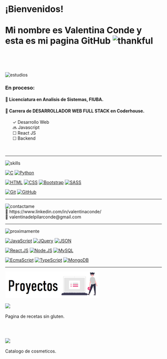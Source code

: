  

# <div> ¡Bienvenidos! <br><br> Mi nombre es Valentina Conde y esta es mi pagina GitHub <img src="https://github.com/valendelpilar/valendelpilar/blob/6745140503ad87d4706201ed3a204746a2f41be9/undraw_Super_thank_you_re_f8bo.svg" width="65px" height="65px" alt="thankful"></div>
<br><br><br>


<img src="https://github.com/valendelpilar/valendelpilar/blob/29cd7029875dd80db484f8b8967b0cfaa5e6c86b/estudios.png" alt="estudios" width="300px" height="auto">

### En proceso:
#### 🌱 Licenciatura en Analisis de Sistemas, FIUBA.<br>
#### 🌱 Carrera de DESARROLLADOR WEB FULL STACK en Coderhouse.
&nbsp; &nbsp; &nbsp; ✓ Desarrollo Web <br>
&nbsp; &nbsp; &nbsp; 🔜 Javascript <br>
&nbsp; &nbsp; &nbsp; ☐ React JS <br>
&nbsp; &nbsp; &nbsp; ☐ Backend <br>
<br>
<br>

<hr>



<img src="https://github.com/valendelpilar/valendelpilar/blob/e6b5c7d6f7a8463c961f5e4288af52a261c17bdf/skills.png" alt="skills" width="300px" height="auto">
<br>

[![C](https://img.shields.io/badge/Lenguaje_C_(basico)-6588F5?style=for-the-badge&logo=C&logoColor=white&labelColor=101010)]()
[![Python](https://img.shields.io/badge/Python_(basico)-F5E23F?style=for-the-badge&logo=python&logoColor=white&labelColor=101010)]()


[![HTML](https://img.shields.io/badge/HTML-FF7F00?style=for-the-badge&logo=html5&logoColor=white&labelColor=101010)]()
[![CSS](https://img.shields.io/badge/CSS-008080?style=for-the-badge&logo=css3&logoColor=white&labelColor=101010)]()
[![Bootstrap](https://img.shields.io/badge/Bootstrap-78288C?style=for-the-badge&logo=bootstrap&logoColor=white&labelColor=101010)]()
[![SASS](https://img.shields.io/badge/SASS-FFC0CB?style=for-the-badge&logo=SASS&logoColor=white&labelColor=101010)]()

[![Git](https://img.shields.io/badge/Git-FF5733?style=for-the-badge&logo=git&logoColor=white&labelColor=101010)]()
[![GitHub](https://img.shields.io/badge/GitHub-000000?style=for-the-badge&logo=github&logoColor=white&labelColor=101010)]()

<hr>


<img src="https://github.com/valendelpilar/valendelpilar/blob/7d75da6c86637954840f38449e227e211bb555b4/contactame.png" alt="contactame" width="300px" height="auto">
<br>
💬 https://www.linkedin.com/in/valentinaconde/  <br>
💬 valentinadelpilarconde@gmail.com
<hr>



<img src="https://github.com/valendelpilar/valendelpilar/blob/eec946f37eaf7621e2c41ac79d594cc25c4b4f4f/proximamente.png" alt="proximamente" width="300px" height="auto">

[![JavaScript](https://img.shields.io/badge/JavaScript-F7DF1E?style=for-the-badge&logo=javascript&logoColor=white&labelColor=101010)]()
[![JQuery](https://img.shields.io/badge/JQuery-087519?style=for-the-badge&logo=jquery&logoColor=white&labelColor=101010)]()
[![JSON](https://img.shields.io/badge/JSON-6B6363?style=for-the-badge&logo=JSON&logoColor=white&labelColor=101010)]()

[![React.JS](https://img.shields.io/badge/React.JS-0CB7F2?style=for-the-badge&logo=react&logoColor=white&labelColor=101010)]()
[![Node.JS](https://img.shields.io/badge/Node.JS-35C137?style=for-the-badge&logo=node.js&logoColor=white&labelColor=101010)]()
[![MySQL](https://img.shields.io/badge/SQL-4479A1?style=for-the-badge&logo=mysql&logoColor=white&labelColor=101010)]()

[![EcmaScript](https://img.shields.io/badge/ES-Ecmascript-F9E65E?style=for-the-badge&logo=javascript&logoColor=white&labelColor=101010)]()
[![TypeScript](https://img.shields.io/badge/TypeScript-17ABC9?style=for-the-badge&logo=typescript&logoColor=white&labelColor=101010)]()
[![MongoDB](https://img.shields.io/badge/MongoDB-08933F?style=for-the-badge&logo=MongoDB&logoColor=white&labelColor=101010)]()

<hr>

<img src="https://github.com/valenconde/valenconde/blob/dcb91b2fae16757d878da8b236749ce82af685c1/proyectos.png" alt="proximamente" width="300px" height="auto">

<br>

<a href="https://github.com/valenconde/delaika"><img src="https://github.com/valenconde/delaika/blob/4ea37b7997b2ace8dd6dc27ce31420c944def365/multimedia/logotipo.png"></a>

Pagina de recetas sin gluten.

<br><br>

<a href="https://github.com/valenconde/barchuk_SE"><img src="https://github.com/valenconde/barchuk_SE/blob/d442f3211e4c61865aadc1347ac12b74525ba4df/logotipo.png"></a>

Catalogo de cosmeticos.


<!--




















**valendelpilar/valendelpilar** is a ✨ _special_ ✨ repository because its `README.md` (this file) appears on your GitHub profile.

Here are some ideas to get you started:

- 🔭 I’m currently working on ...
- 🌱 I’m currently learning ...
- 👯 I’m looking to collaborate on ...
- 🤔 I’m looking for help with ...
- 💬 Ask me about ...
- 📫 How to reach me: ...
- 😄 Pronouns: ...
- ⚡ Fun fact: ...
-->
